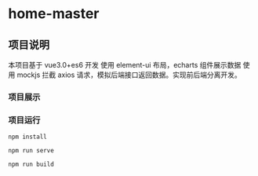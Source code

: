 # home-master

## 项目说明

本项目基于 vue3.0+es6 开发 使用 element-ui 布局，echarts 组件展示数据
使用 mockjs 拦截 axios 请求，模拟后端接口返回数据。实现前后端分离开发。

### 项目展示

[线上展示链接]: http://47.113.195.79:9000

### 项目运行

```
npm install

npm run serve

npm run build

```
